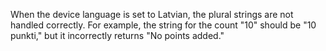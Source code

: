 When the device language is set to Latvian, the plural strings are not handled correctly. For example, the string for the count "10" should be "10 punkti," but it incorrectly returns "No points added."
